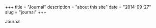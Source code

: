 +++
title = "Journal"
description = "about this site"
date = "2014-09-27"
slug = "journal"
+++


Journal